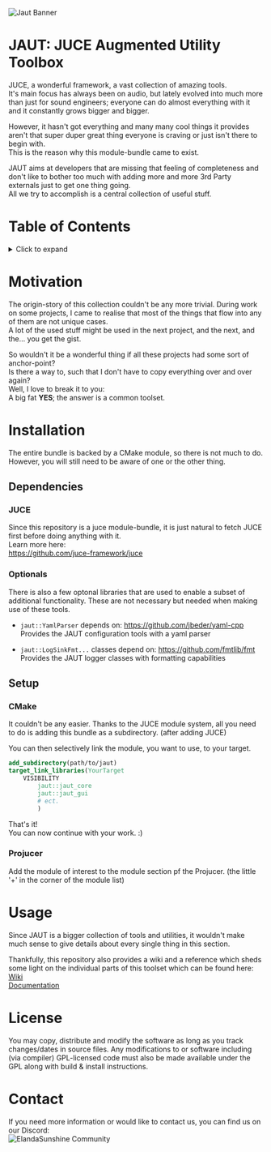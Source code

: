![Jaut Banner](https://i.imgur.com/jre9B3S.png)

# JAUT: JUCE Augmented Utility Toolbox
JUCE, a wonderful framework, a vast collection of amazing tools.  
It's main focus has always been on audio, but lately evolved into much more than just for sound engineers; everyone can do almost everything with it and it constantly grows bigger and bigger.

However, it hasn't got everything and many many cool things it provides aren't that super duper great thing everyone is craving or just isn't there to begin with.  
This is the reason why this module-bundle came to exist.

JAUT aims at developers that are missing that feeling of completeness and don't like to bother too much with adding more and more 3rd Party externals just to get one thing going.  
All we try to accomplish is a central collection of useful stuff.

# Table of Contents
<details><summary>Click to expand</summary>

- [JAUT: JUCE Augmented Utility Toolbox](#jaut-juce-augmented-utility-toolbox)
- [Table of Contents](#table-of-contents)
- [Motivation](#motivation)
- [Installation](#installation)
  - [Dependencies](#dependencies)
    - [JUCE](#juce)
    - [Optionals](#optionals)
  - [Setup](#setup)
    - [CMake](#cmake)
    - [Projucer](#projucer)
- [Usage](#usage)
- [License](#license)
- [Contact](#contact)
</details>

# Motivation
The origin-story of this collection couldn't be any more trivial.
During work on some projects, I came to realise that most of the things that flow into any of them are not unique cases.  
A lot of the used stuff might be used in the next project, and the next, and the... you get the gist.

So wouldn't it be a wonderful thing if all these projects had some sort of anchor-point?  
Is there a way to, such that I don't have to copy everything over and over again?  
Well, I love to break it to you:  
A big fat **YES**; the answer is a common toolset.

# Installation
The entire bundle is backed by a CMake module, so there is not much to do.
However, you will still need to be aware of one or the other thing.

## Dependencies
### JUCE
Since this repository is a juce module-bundle, it is just natural to fetch JUCE first before doing anything with it.  
Learn more here:  
https://github.com/juce-framework/juce

### Optionals
There is also a few optonal libraries that are used to enable a subset of additional functionality.
These are not necessary but needed when making use of these tools.

- `jaut::YamlParser` depends on:   https://github.com/jbeder/yaml-cpp  
  Provides the JAUT configuration tools with a yaml parser

- `jaut::LogSinkFmt...` classes depend on:   https://github.com/fmtlib/fmt  
  Provides the JAUT logger classes with formatting capabilities

## Setup
### CMake
It couldn't be any easier. Thanks to the JUCE module system, all you need to do is adding this bundle as a subdirectory. (after adding JUCE)

You can then selectively link the module, you want to use, to your target.  

```cmake
add_subdirectory(path/to/jaut)
target_link_libraries(YourTarget
    VISIBILITY
        jaut::jaut_core
        jaut::jaut_gui
        # ect.
        )
```
That's it!  
You can now continue with your work. :)

### Projucer
Add the module of interest to the module section pf the Projucer. (the little '+' in the corner of the module list)

# Usage
Since JAUT is a bigger collection of tools and utilities, it wouldn't make much sense to give details about every single thing in this section.

Thankfully, this repository also provides a wiki and a reference which sheds some light on the individual parts of this toolset which can be found here:  
[Wiki](https://github.com/ElandaSunshine/jaut/wiki)  
[Documentation](https://elandasunshine.github.io/jaut)

# License
You may copy, distribute and modify the software as long as you track changes/dates in source files. Any modifications to or software including (via compiler) GPL-licensed code must also be made available under the GPL along with build & install instructions.

# Contact
If you need more information or would like to contact us, you can find us on our Discord:  
![ElandaSunshine Community](https://discordapp.com/api/guilds/781531690383179826/widget.png?style=banner2)
